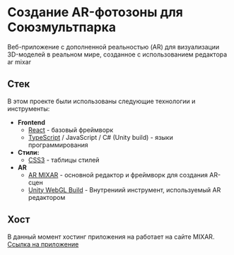 # Создание AR-фотозоны для Союзмультпарка

Веб-приложение с дополненной реальностью (AR) для визуализации 3D-моделей в реальном мире, созданное с использованием редактора ar mixar

## Стек

В этом проекте были использованы следующие технологии и инструменты:

* **Frontend**
  * [React](https://reactjs.org/) - базовый фреймворк
  * [TypeScript](https://www.typescriptlang.org/) / JavaScript / C# (Unity build) - языки программирования
* **Стили:**
  * [CSS3](https://developer.mozilla.org/ru/docs/Web/CSS) - таблицы стилей
* **AR**
  * [AR MIXAR](https://editor.mix-ar.ru/) - основной редактор и фреймворк для создания AR-сцен
  * [Unity WebGL Build](https://docs.unity3d.com/560/Documentation/Manual/webgl-gettingstarted.html) - Внутрениий инструмент, используемый AR редактором



## Хост

В данный момент хостинг приложения на работает на сайте MIXAR. [Ссылка на приложение](https://xr.mix-ar.ru/q?id=3360)
